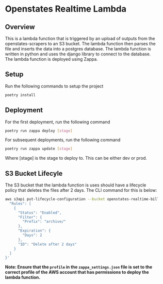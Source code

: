 # Openstates Realtime Lambda
## Overview
This is a lambda function that is triggered by an upload of outputs from the openstates-scrapers to an S3 bucket. The 
lambda function then  parses the file  and inserts the data into a postgres database. The lambda function is written 
in python and uses the django library to connect to the database. The lambda function is deployed using Zappa.

## Setup
Run the following commands to setup the project
```bash
poetry install
```

## Deployment
 For the first deployment, run the following command
```bash
poetry run zappa deploy [stage]
```

For subsequent deployments, run the following command
```bash
poetry run zappa update [stage]
```

Where [stage] is the stage to deploy to. This can be either dev or prod.

## S3 Bucket Lifecyle
The S3 bucket that the lambda function is uses should have a lifecycle policy that deletes the files after 2 
days. The CLI command for this is below:
```bash
aws s3api put-lifecycle-configuration --bucket openstates-realtime-bills --lifecycle-configuration '{
  "Rules": [
    {
      "Status": "Enabled",
      "Filter": {
        "Prefix": "archive/"
      },
      "Expiration": {
        "Days": 2
      },
      "ID": "Delete after 2 days"
    }
  ]
}'
```

**Note: Ensure that the `profile` in the `zappa_settings.json` file is set to the correct profile of the AWS account that 
has permissions to deploy the lambda function.**